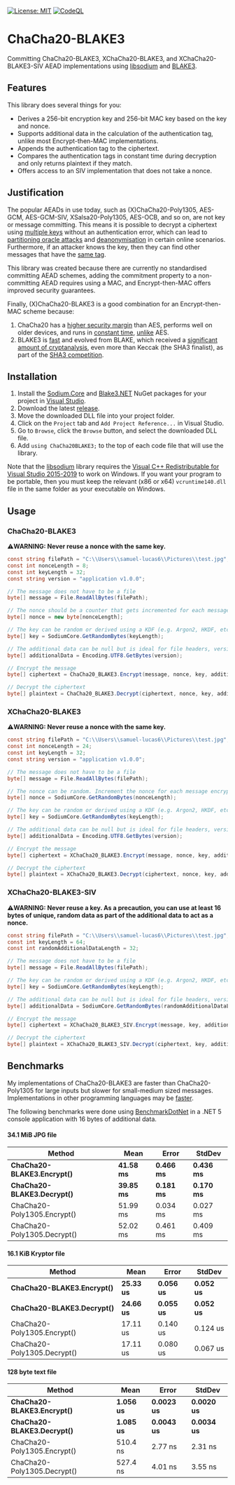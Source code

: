 [![License: MIT](https://img.shields.io/badge/License-MIT-blue.svg)](https://github.com/samuel-lucas6/ChaCha20-BLAKE3/blob/main/LICENSE)
[![CodeQL](https://github.com/samuel-lucas6/ChaCha20-BLAKE3/actions/workflows/codeql-analysis.yml/badge.svg)](https://github.com/samuel-lucas6/ChaCha20-BLAKE3/actions)

# ChaCha20-BLAKE3
Committing ChaCha20-BLAKE3, XChaCha20-BLAKE3, and XChaCha20-BLAKE3-SIV AEAD implementations using [libsodium](https://doc.libsodium.org/) and [BLAKE3](https://github.com/BLAKE3-team/BLAKE3).

## Features
This library does several things for you:
- Derives a 256-bit encryption key and 256-bit MAC key based on the key and nonce.
- Supports additional data in the calculation of the authentication tag, unlike most Encrypt-then-MAC implementations.
- Appends the authentication tag to the ciphertext.
- Compares the authentication tags in constant time during decryption and only returns plaintext if they match.
- Offers access to an SIV implementation that does not take a nonce.

## Justification
The popular AEADs in use today, such as (X)ChaCha20-Poly1305, AES-GCM, AES-GCM-SIV, XSalsa20-Poly1305, AES-OCB, and so on, are not key or message committing. This means it is possible to decrypt a ciphertext using [multiple keys](https://youtu.be/3M1jIO-jLHI) without an authentication error, which can lead to [partitioning oracle attacks](https://eprint.iacr.org/2020/1491.pdf) and [deanonymisation](https://github.com/LoupVaillant/Monocypher/issues/218#issuecomment-886997371) in certain online scenarios. Furthermore, if an attacker knows the key, then they can find other messages that have the [same tag](https://neilmadden.blog/2021/02/16/when-a-kem-is-not-enough/).

This library was created because there are currently no standardised committing AEAD schemes, adding the commitment property to a non-committing AEAD requires using a MAC, and Encrypt-then-MAC offers improved security guarantees.

Finally, (X)ChaCha20-BLAKE3 is a good combination for an Encrypt-then-MAC scheme because:
1. ChaCha20 has a [higher security margin](https://eprint.iacr.org/2019/1492.pdf) than AES, performs well on older devices, and runs in [constant time](https://cr.yp.to/chacha/chacha-20080128.pdf), [unlike](https://cr.yp.to/antiforgery/cachetiming-20050414.pdf) AES.
2. BLAKE3 is [fast](https://github.com/BLAKE3-team/BLAKE3-specs/blob/master/blake3.pdf) and evolved from BLAKE, which received a [significant amount of cryptanalysis](https://nvlpubs.nist.gov/nistpubs/ir/2012/NIST.IR.7896.pdf), even more than Keccak (the SHA3 finalist), as part of the [SHA3 competition](https://competitions.cr.yp.to/sha3.html).

## Installation
1. Install the [Sodium.Core](https://www.nuget.org/packages/Sodium.Core) and [Blake3.NET](https://www.nuget.org/packages/Blake3/) NuGet packages for your project in [Visual Studio](https://docs.microsoft.com/en-us/nuget/quickstart/install-and-use-a-package-in-visual-studio).
2. Download the latest [release](https://github.com/samuel-lucas6/ChaCha20-BLAKE3/releases).
3. Move the downloaded DLL file into your project folder.
4. Click on the ```Project``` tab and ```Add Project Reference...``` in Visual Studio.
5. Go to ```Browse```, click the ```Browse``` button, and select the downloaded DLL file.
6. Add ```using ChaCha20BLAKE3;``` to the top of each code file that will use the library.

Note that the [libsodium](https://doc.libsodium.org/) library requires the [Visual C++ Redistributable for Visual Studio 2015-2019](https://support.microsoft.com/en-us/help/2977003/the-latest-supported-visual-c-downloads) to work on Windows. If you want your program to be portable, then you must keep the relevant (x86 or x64) ```vcruntime140.dll``` file in the same folder as your executable on Windows.

## Usage
### ChaCha20-BLAKE3
⚠️**WARNING: Never reuse a nonce with the same key.**
```c#
const string filePath = "C:\\Users\\samuel-lucas6\\Pictures\\test.jpg";
const int nonceLength = 8;
const int keyLength = 32;
const string version = "application v1.0.0";

// The message does not have to be a file
byte[] message = File.ReadAllBytes(filePath);

// The nonce should be a counter that gets incremented for each message encrypted using the same key
byte[] nonce = new byte[nonceLength];

// The key can be random or derived using a KDF (e.g. Argon2, HKDF, etc)
byte[] key = SodiumCore.GetRandomBytes(keyLength);

// The additional data can be null but is ideal for file headers, version numbers, timestamps, etc
byte[] additionalData = Encoding.UTF8.GetBytes(version);

// Encrypt the message
byte[] ciphertext = ChaCha20_BLAKE3.Encrypt(message, nonce, key, additionalData);

// Decrypt the ciphertext
byte[] plaintext = ChaCha20_BLAKE3.Decrypt(ciphertext, nonce, key, additionalData);
```

### XChaCha20-BLAKE3
⚠️**WARNING: Never reuse a nonce with the same key.**
```c#
const string filePath = "C:\\Users\\samuel-lucas6\\Pictures\\test.jpg";
const int nonceLength = 24;
const int keyLength = 32;
const string version = "application v1.0.0";

// The message does not have to be a file
byte[] message = File.ReadAllBytes(filePath);

// The nonce can be random. Increment the nonce for each message encrypted using the same key
byte[] nonce = SodiumCore.GetRandomBytes(nonceLength);

// The key can be random or derived using a KDF (e.g. Argon2, HKDF, etc)
byte[] key = SodiumCore.GetRandomBytes(keyLength);

// The additional data can be null but is ideal for file headers, version numbers, timestamps, etc
byte[] additionalData = Encoding.UTF8.GetBytes(version);

// Encrypt the message
byte[] ciphertext = XChaCha20_BLAKE3.Encrypt(message, nonce, key, additionalData);

// Decrypt the ciphertext
byte[] plaintext = XChaCha20_BLAKE3.Decrypt(ciphertext, nonce, key, additionalData);
```

### XChaCha20-BLAKE3-SIV
⚠️**WARNING: Never reuse a key. As a precaution, you can use at least 16 bytes of unique, random data as part of the additional data to act as a nonce.**
```c#
const string filePath = "C:\\Users\\samuel-lucas6\\Pictures\\test.jpg";
const int keyLength = 64;
const int randomAdditionalDataLength = 32;

// The message does not have to be a file
byte[] message = File.ReadAllBytes(filePath);

// The key can be random or derived using a KDF (e.g. Argon2, HKDF, etc)
byte[] key = SodiumCore.GetRandomBytes(keyLength);

// The additional data can be null but is ideal for file headers, version numbers, timestamps, etc
byte[] additionalData = SodiumCore.GetRandomBytes(randomAdditionalDataLength);

// Encrypt the message
byte[] ciphertext = XChaCha20_BLAKE3_SIV.Encrypt(message, key, additionalData);

// Decrypt the ciphertext
byte[] plaintext = XChaCha20_BLAKE3_SIV.Decrypt(ciphertext, key, additionalData);
```

## Benchmarks
My implementations of ChaCha20-BLAKE3 are faster than ChaCha20-Poly1305 for large inputs but slower for small-medium sized messages. Implementations in other programming languages may be [faster](https://github.com/PaulGrandperrin/XChaCha8Blake3Siv).

The following benchmarks were done using [BenchmarkDotNet](https://benchmarkdotnet.org/) in a .NET 5 console application with 16 bytes of additional data.

#### 34.1 MiB JPG file
|                  Method |     Mean |    Error |   StdDev |
|------------------------ |----------|----------|----------|
| **ChaCha20-BLAKE3.Encrypt()** | **41.58 ms** | **0.466 ms** | **0.436 ms** |
| **ChaCha20-BLAKE3.Decrypt()** | **39.85 ms** | **0.181 ms** | **0.170 ms** |
| ChaCha20-Poly1305.Encrypt() | 51.99 ms | 0.034 ms | 0.027 ms |
| ChaCha20-Poly1305.Decrypt() | 52.02 ms | 0.461 ms | 0.409 ms |

#### 16.1 KiB Kryptor file
|                  Method |     Mean |    Error |   StdDev |
|------------------------ |----------|----------|----------|
| **ChaCha20-BLAKE3.Encrypt()** | **25.33 us** | **0.056 us** | **0.052 us** |
| **ChaCha20-BLAKE3.Decrypt()** | **24.66 us** | **0.055 us** | **0.052 us** |
| ChaCha20-Poly1305.Encrypt() | 17.11 us | 0.140 us | 0.124 us |
| ChaCha20-Poly1305.Decrypt() | 17.11 us | 0.080 us | 0.067 us |

#### 128 byte text file
|                  Method |     Mean |     Error |    StdDev |
|------------------------ |----------|-----------|-----------|
| **ChaCha20-BLAKE3.Encrypt()** | **1.056 us** | **0.0023 us** | **0.0020 us** |
| **ChaCha20-BLAKE3.Decrypt()** | **1.085 us** | **0.0043 us** | **0.0034 us** |
| ChaCha20-Poly1305.Encrypt() | 510.4 ns | 2.77 ns | 2.31 ns |
| ChaCha20-Poly1305.Decrypt() | 527.4 ns | 4.01 ns | 3.55 ns |
